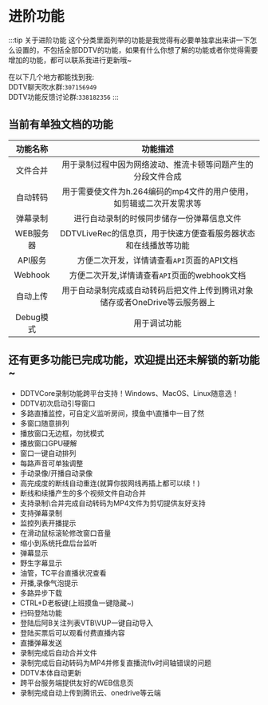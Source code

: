 # 进阶功能
:::tip 关于进阶功能
这个分类里面列举的功能是我觉得有必要单独拿出来讲一下怎么设置的，不包括全部DDTV的功能，如果有什么你想了解的功能或者你觉得需要增加的功能，都可以联系我进行更新哦~  
  
在以下几个地方都能找到我:  
DDTV聊天吹水群:`307156949`  
DDTV功能反馈讨论群:`338182356`
:::

## 当前有单独文档的功能
|功能名称|功能描述|
|:--:|:--:|
|文件合并|用于录制过程中因为网络波动、推流卡顿等问题产生的分段文件合成|
|自动转码|用于需要使文件为h.264编码的mp4文件的用户使用，如剪辑或二次开发需求等|
|弹幕录制|进行自动录制的时候同步储存一份弹幕信息文件|
|WEB服务器|DDTVLiveRec的信息页，用于快速方便查看服务器状态和在线播放等功能|
|API服务|方便二次开发，详情请查看`API`页面的API文档|
|Webhook|方便二次开发,详情请查看`API`页面的webhook文档|
|自动上传|用于自动录制完成或自动转码后把文件上传到腾讯对象储存或者OneDrive等云服务器上|
|Debug模式|用于调试功能|

## 还有更多功能已完成功能，欢迎提出还未解锁的新功能~
* DDTVCore录制功能跨平台支持！Windows、MacOS、Linux随意选！
* DDTV初次启动引导窗口
* 多路直播监控，可自定义监听房间，摸鱼中\直播中一目了然
* 多窗口随意排列
* 播放窗口无边框，勿扰模式
* 播放窗口GPU硬解
* 窗口一键自动排列
* 每路声音可单独调整
* 手动录像/开播自动录像
* 高完成度的断线自动重连(就算你拔网线再插上都可以续！)
* 断线和续播产生的多个视频文件自动合并
* 支持录制\合并完成自动转码为MP4文件为剪切提供友好支持
* 支持弹幕录制
* 监控列表开播提示
* 在滑动鼠标滚轮修改窗口音量
* 缩小到系统托盘后台监听
* 弹幕显示
* 野生字幕显示
* 油管，TC平台直播状况查看
* 开播,录像气泡提示
* 多路异步下载
* CTRL+D老板键(上班摸鱼一键隐藏~)
* 扫码登陆功能
* 登陆后阿B关注列表VTB\VUP一键自动导入
* 登陆买票后可以观看付费直播内容
* 直播弹幕发送
* 录制完成后自动合并文件
* 录制完成后自动转码为MP4并修复直播流flv时间轴错误的问题
* DDTV本体自动更新
* 跨平台服务端提供友好的WEB信息页
* 录制完成自动上传到腾讯云、onedrive等云端
